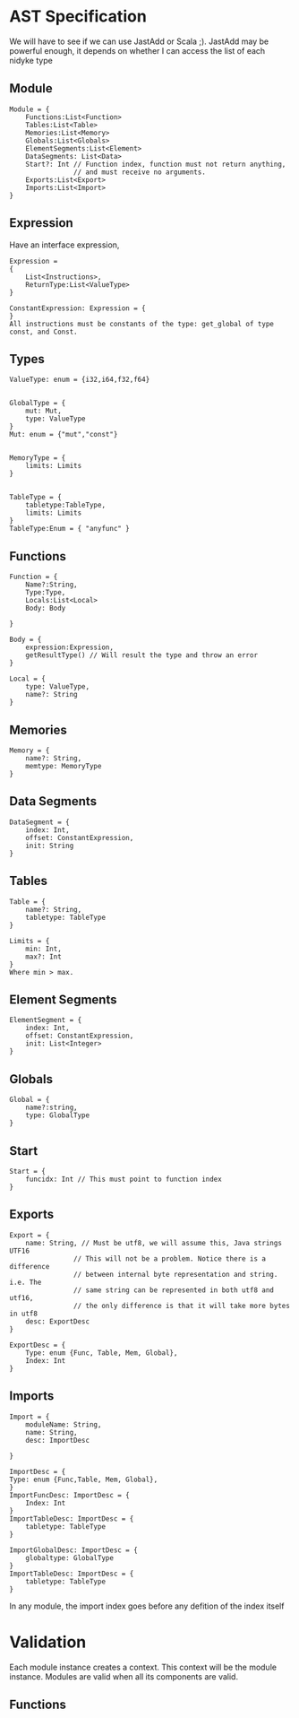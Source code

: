 # AST Specification
We will have to see if we can use JastAdd or Scala ;). JastAdd may be
powerful enough, it depends on whether I can access the list of each
nidyke type
## Module
```
Module = {
    Functions:List<Function>
    Tables:List<Table>
    Memories:List<Memory>
    Globals:List<Globals>
    ElementSegments:List<Element>
    DataSegments: List<Data>
    Start?: Int // Function index, function must not return anything,
                // and must receive no arguments.
    Exports:List<Export>
    Imports:List<Import>
}
```
## Expression
Have an interface expression,
```
Expression =
{
    List<Instructions>,
    ReturnType:List<ValueType>
}
```
```
ConstantExpression: Expression = {
}
All instructions must be constants of the type: get_global of type const, and Const.
```
## Types

```
ValueType: enum = {i32,i64,f32,f64}
```
```

GlobalType = {
    mut: Mut,
    type: ValueType
}
Mut: enum = {"mut","const"}
```
```

MemoryType = {
    limits: Limits
}
```
```

TableType = {
    tabletype:TableType,
    limits: Limits
}
TableType:Enum = { "anyfunc" }
```

## Functions
```
Function = {
    Name?:String,
    Type:Type,
    Locals:List<Local>
    Body: Body

}

```
```
Body = {
    expression:Expression,
    getResultType() // Will result the type and throw an error
}

```
```
Local = {
    type: ValueType,
    name?: String
}
```
## Memories
```
Memory = {
    name?: String,
    memtype: MemoryType
}
```
## Data Segments
```
DataSegment = {
    index: Int,
    offset: ConstantExpression,
    init: String
}
```
## Tables
```
Table = {
    name?: String,
    tabletype: TableType
}
```
```
Limits = {
    min: Int,
    max?: Int
}
Where min > max.
```
## Element Segments
```
ElementSegment = {
    index: Int,
    offset: ConstantExpression,
    init: List<Integer>
}
```
## Globals
```
Global = {
    name?:string,
    type: GlobalType
}

```
## Start
```
Start = {
    funcidx: Int // This must point to function index
}
```
## Exports
```
Export = {
    name: String, // Must be utf8, we will assume this, Java strings UTF16
                // This will not be a problem. Notice there is a difference
                // between internal byte representation and string. i.e. The
                // same string can be represented in both utf8 and utf16,
                // the only difference is that it will take more bytes in utf8
    desc: ExportDesc
}
```
```
ExportDesc = {
    Type: enum {Func, Table, Mem, Global},
    Index: Int
}
```
## Imports
```
Import = {
    moduleName: String,
    name: String,
    desc: ImportDesc

}
```
```
ImportDesc = {
Type: enum {Func,Table, Mem, Global},
}
ImportFuncDesc: ImportDesc = {
    Index: Int
}
ImportTableDesc: ImportDesc = {
    tabletype: TableType
}

ImportGlobalDesc: ImportDesc = {
    globaltype: GlobalType
}
ImportTableDesc: ImportDesc = {
    tabletype: TableType
}
```
In any module, the import index goes before any defition of the index itself

# Validation
Each module instance creates a context. This context will be the
module instance.
Modules are valid when all its components are valid.

## Functions
